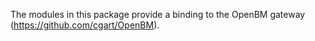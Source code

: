 The modules in this package provide a binding to the OpenBM gateway
(https://github.com/cgart/OpenBM).
